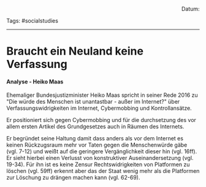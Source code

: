 <p align="right">Datum:</p>

Tags: #socialstudies 

---
# Braucht ein Neuland keine Verfassung
#### Analyse - Heiko Maas
Ehemaliger Bundesjustizminister Heiko Maas spricht in seiner Rede 2016 zu "Die würde des Menschen ist unantastbar - außer im Internet?" über Verfassungswidrigkeiten im Internet, Cybermobbing und Kontrollansätze.

Er positioniert sich gegen Cybermobbing und für die durchsetzung des vor allem ersten Artikel des Grundgesetzes auch in Räumen des Internets.

Er begründet seine Haltung damit dass anders als vor dem Internet es keinen Rückzugsraum mehr vor Taten gegen die Menschenwürde gäbe (vgl. 7-12) und weißt auf die geringere Vergänglichkeit dieser hin (vgl. 16ff). Er sieht hierbei einen Verlusst von konstruktiver Auseinandersetzung (vgl. 19-34). Für ihn ist es keine Zensur Rechtswidrigkeiten von Platformen zu löschen (vgl. 59ff) erkennt aber das der Staat wenig mehr als die Platformen zur Löschung zu drängen machen kann (vgl. 62-69).
